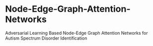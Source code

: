 # Node-Edge-Graph-Attention-Networks
Adversarial Learning Based Node-Edge Graph Attention Networks for Autism Spectrum Disorder Identification
